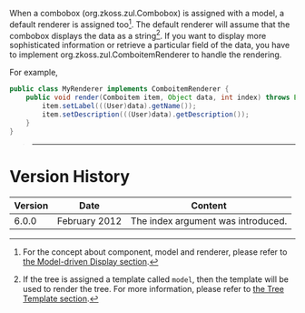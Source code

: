 When a combobox (<javadoc>org.zkoss.zul.Combobox</javadoc>) is assigned
with a model, a default renderer is assigned too[^1]. The default
renderer will assume that the combobox displays the data as a
string[^2]. If you want to display more sophisticated information or
retrieve a particular field of the data, you have to implement
<javadoc type="interface">org.zkoss.zul.ComboitemRenderer</javadoc> to
handle the rendering.

For example,

```java
public class MyRenderer implements ComboitemRenderer {
    public void render(Comboitem item, Object data, int index) throws Exception {
        item.setLabel(((User)data).getName());
        item.setDescription(((User)data).getDescription());
    }
}
```

> ------------------------------------------------------------------------
>
> <references/>

# Version History

| Version | Date          | Content                            |
|---------|---------------|------------------------------------|
| 6.0.0   | February 2012 | The index argument was introduced. |

[^1]: For the concept about component, model and renderer, please refer
    to [the Model-driven Display
    section]({{site.baseurl}}/zk_dev_ref/mvc/model/list_model#Model-driven_Display).

[^2]: If the tree is assigned a template called `model`, then the
    template will be used to render the tree. For more information,
    please refer to [the Tree Template
    section]({{site.baseurl}}/zk_dev_ref/mvc/view/template/tree_template).
